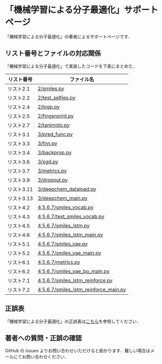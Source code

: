# 「機械学習による分子最適化」サポートページ

「機械学習による分子最適化」の著者によるサポートページです．

## リスト番号とファイルの対応関係

「機械学習による分子最適化」で実装したコードを下表にまとめた．

| リスト番号 | ファイル名                                                                     |
|------------|--------------------------------------------------------------------------------|
| リスト2.1  | [2/smiles.py](2/smiles.py)                                                     |
| リスト2.2  | [2/test_selfies.py](2/test_selfies.py)                                         |
| リスト2.4  | [2/logp.py](2/logp.py)                                                         |
| リスト2.5  | [2/fingerprint.py](2/fingerprint.py)                                           |
| リスト2.7  | [2/tanimoto.py](2/tanimoto.py)                                                 |
| リスト3.1  | [3/pred_func.py](3/pred_func.py)                                               |
| リスト3.3  | [3/fnn.py](3/fnn.py)                                                           |
| リスト3.4  | [3/backprop.py](3/backprop.py)                                                 |
| リスト3.6  | [3/sgd.py](3/sgd.py)                                                           |
| リスト3.7  | [3/metrics.py](3/metrics.py)                                                   |
| リスト3.9  | [3/dropout.py](3/dropout.py)                                                   |
| リスト3.11 | [3/deepchem_dataload.py](3/deepchem_dataload.py)                               |
| リスト3.13 | [3/deepchem_main.py](3/deepchem_main.py)                                       |
| リスト4.2  | [4,5,6,7/smiles_vocab.py](4,5,6,7/smiles_vocab.py)                             |
| リスト4.3  | [4,5,6,7/test_smiles_vocab.py](4,5,6,7/test_smiles_vocab.py)                   |
| リスト4.5  | [4,5,6,7/smiles_lstm.py](4,5,6,7/smiles_lstm.py)                               |
| リスト4.6  | [4,5,6,7/smiles_lstm_main.py](4,5,6,7/smiles_lstm_main.py)                     |
| リスト5.1  | [4,5,6,7/smiles_vae.py](4,5,6,7/smiles_vae.py)                                 |
| リスト5.2  | [4,5,6,7/smiles_vae_main.py](4,5,6,7/smiles_vae_main.py)                       |
| リスト6.1  | [4,5,6,7/metrics.py](4,5,6,7/metrics.py)                                       |
| リスト6.2  | [4,5,6,7/smiles_vae_bo_main.py](4,5,6,7/smiles_vae_bo_main.py)                 |
| リスト7.1  | [4,5,6,7/smiles_lstm_reinforce.py](4,5,6,7/smiles_lstm_reinforce.py)           |
| リスト7.2  | [4,5,6,7/smiles_lstm_reinforce_main.py](4,5,6,7/smiles_lstm_reinforce_main.py) |

## 正誤表

「機械学習による分子最適化」の正誤表は[こちら](eratta.md)を参照してください．

## 著者への質問・正誤の確認

GitHub の Issues よりお問い合わせいただけると助かります．難しい場合はメールにてお問い合わせください．
